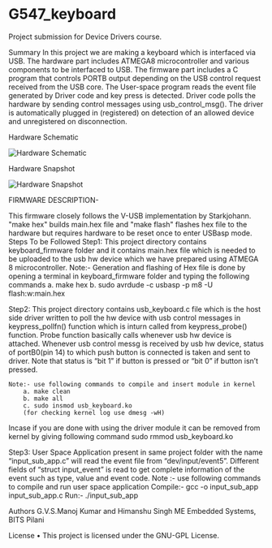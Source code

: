 # G547_keyboard
Project submission for Device Drivers course.

Summary
In this project we are making a keyboard which is interfaced via USB. The hardware part includes ATMEGA8 microcontroller and various components to be interfaced to USB. The firmware part includes a C program that controls PORTB output depending on the USB control request received from the USB core. The User-space program reads the event file generated by Driver code and key press is detected. Driver code polls the hardware by sending control messages using usb_control_msg(). The driver is automatically plugged in (registered) on detection of an allowed device  and unregistered on disconnection. 

Hardware Schematic

![Hardware Schematic](https://github.com/h20170164/G547_keyboard/blob/master/schmeatic.png)

Hardware Snapshot

![Hardware Snapshot](https://github.com/h20170164/G547_keyboard/blob/master/project_snap.png)
 
FIRMWARE DESCRIPTION-

This firmware closely follows the V-USB implementation by Starkjohann. "make hex" builds main.hex file and "make flash" flashes hex file to the hardware but requires hardware to be reset once to enter USBasp mode.
Steps To be Followed
Step1: This project directory contains keyboard_firmware folder and it contains main.hex file which is needed to be uploaded to the usb hw device which we have prepared using ATMEGA 8 microcontroller.
Note:- Generation and flashing of Hex file is done by opening a terminal in keyboard_firmware folder and typing the following commands
			a. make hex
			b. sudo avrdude -c usbasp -p m8 -U flash:w:main.hex  

Step2: This project directory contains usb_keyboard.c file which is the host side driver written to poll the hw device with usb control messages in keypress_pollfn() function which is inturn called from keypress_probe() function. Probe function basically calls whenever usb hw device is attached. Whenever usb control messg is received by usb hw device, status of  portB0(pin 14) to which push button is connected is taken and sent to driver. Note that status is “bit 1” if button is pressed or “bit 0” if button isn’t pressed.

	Note:- use following commands to compile and insert module in kernel
		a. make clean
		b. make all
		c. sudo insmod usb_keyboard.ko
		(for checking kernel log use dmesg -wH)

Incase if you are done with using the driver module  it can be removed from kernel by giving following command
		sudo rmmod usb_keyboard.ko

Step3: User Space Application present in same project folder with the name “input_sub_app.c” will read the event file from “dev/input/event5”. Different fields of  “struct input_event” is read to get complete information  of the event such as type, value and event code.
Note :- use following commands to compile and  run user space application
Compile:- gcc -o input_sub_app input_sub_app.c
Run:- ./input_sub_app


Authors
G.V.S.Manoj Kumar and Himanshu Singh ME Embedded Systems, BITS Pilani

License
•	This project is licensed under the GNU-GPL License.

